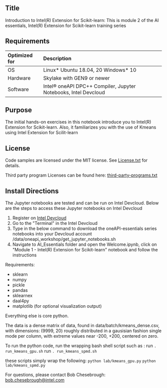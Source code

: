 ## Title
 Introduction to Intel(R) Extension for Scikit-learn: This is module 2 of the AI essentials, Intel(R) Extension for Scikit-learn training series
  
## Requirements
| Optimized for                       | Description
|:---                               |:---
| OS                                | Linux* Ubuntu 18.04, 20 Windows* 10
| Hardware                          | Skylake with GEN9 or newer
| Software                          | Intel&reg; oneAPI DPC++ Compiler, Jupyter Notebooks, Intel Devcloud
  
## Purpose
The initial hands-on exercises in this notebook introduce you to Intel(R) Extension for Scikit-learn. Also, it familiarizes you with the use of Kmeans using Intel Extension for Scilit-learn

## License  
Code samples are licensed under the MIT license. See [License.txt](https://github.com/oneapi-src/oneAPI-samples/blob/master/License.txt) for details.

Third party program Licenses can be found here: [third-party-programs.txt](https://github.com/oneapi-src/oneAPI-samples/blob/master/third-party-programs.txt)

## Install Directions

The Jupyter notebooks are tested and can be run on Intel Devcloud.
Below are the steps to access these Jupyter notebooks on Intel Devcloud
1. Register on [Intel Devcloud](https://intelsoftwaresites.secure.force.com/Devcloud/oneapi)
2. Go to the "Terminal" in the Intel Devcloud
3. Type in the below command to download the oneAPI-essentials series notebooks into your Devcloud account
    /data/oneapi_workshop/get_jupyter_notebooks.sh
4. Navigate to AI_Essentials folder and open the Welcome.ipynb, click on "Module 1 - Intel(R) Extension for Scikit-learn" notebook and follow the instructions

Requirements:
 - sklearn
 - numpy
 - pickle
 - pandas
 - sklearnex
 - daal4py
 - matplotlib (for optional visualization output)

Everything else is core python.

The data is a dense matrix of data, found in data/batch/kmeans_dense.csv, with dimensions: (9999, 20)
roughly distributed in a gausisian fashion single mode per column, with extreme values near -200, +200, centered on zero.

To run the python code, run the wrapping bash shell script such as :
run `. run_kmeans_gpu.sh`
run `. run_kmeans_spmd.sh`

these scripts simply wrap the following:
`python lab/kmeans_gpu.py`
`python lab/kmeans_spmd.py`

For questions, please contact Bob Chesebrough: bob.chesebrough@intel.com



